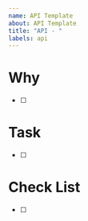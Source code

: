 ```yaml
---
name: API Template
about: API Template
title: "API - "
labels: api
---
```


# Why

- [ ] 

# Task

- [ ]

# Check List

- [ ]

